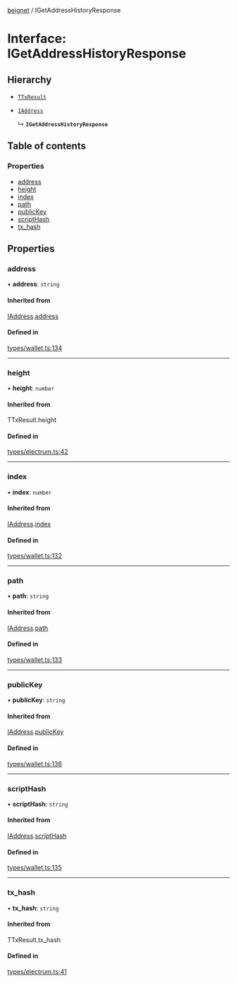 [beignet](../README.md) / IGetAddressHistoryResponse

# Interface: IGetAddressHistoryResponse

## Hierarchy

- [`TTxResult`](../README.md#ttxresult)

- [`IAddress`](IAddress.md)

  ↳ **`IGetAddressHistoryResponse`**

## Table of contents

### Properties

- [address](IGetAddressHistoryResponse.md#address)
- [height](IGetAddressHistoryResponse.md#height)
- [index](IGetAddressHistoryResponse.md#index)
- [path](IGetAddressHistoryResponse.md#path)
- [publicKey](IGetAddressHistoryResponse.md#publickey)
- [scriptHash](IGetAddressHistoryResponse.md#scripthash)
- [tx\_hash](IGetAddressHistoryResponse.md#tx_hash)

## Properties

### address

• **address**: `string`

#### Inherited from

[IAddress](IAddress.md).[address](IAddress.md#address)

#### Defined in

[types/wallet.ts:134](https://github.com/synonymdev/beignet/blob/8f99086/src/types/wallet.ts#L134)

___

### height

• **height**: `number`

#### Inherited from

TTxResult.height

#### Defined in

[types/electrum.ts:42](https://github.com/synonymdev/beignet/blob/8f99086/src/types/electrum.ts#L42)

___

### index

• **index**: `number`

#### Inherited from

[IAddress](IAddress.md).[index](IAddress.md#index)

#### Defined in

[types/wallet.ts:132](https://github.com/synonymdev/beignet/blob/8f99086/src/types/wallet.ts#L132)

___

### path

• **path**: `string`

#### Inherited from

[IAddress](IAddress.md).[path](IAddress.md#path)

#### Defined in

[types/wallet.ts:133](https://github.com/synonymdev/beignet/blob/8f99086/src/types/wallet.ts#L133)

___

### publicKey

• **publicKey**: `string`

#### Inherited from

[IAddress](IAddress.md).[publicKey](IAddress.md#publickey)

#### Defined in

[types/wallet.ts:136](https://github.com/synonymdev/beignet/blob/8f99086/src/types/wallet.ts#L136)

___

### scriptHash

• **scriptHash**: `string`

#### Inherited from

[IAddress](IAddress.md).[scriptHash](IAddress.md#scripthash)

#### Defined in

[types/wallet.ts:135](https://github.com/synonymdev/beignet/blob/8f99086/src/types/wallet.ts#L135)

___

### tx\_hash

• **tx\_hash**: `string`

#### Inherited from

TTxResult.tx\_hash

#### Defined in

[types/electrum.ts:41](https://github.com/synonymdev/beignet/blob/8f99086/src/types/electrum.ts#L41)
